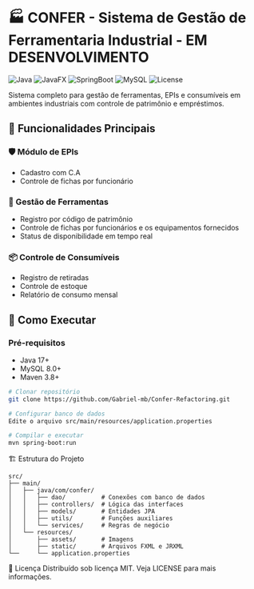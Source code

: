 # 🏭 CONFER - Sistema de Gestão de Ferramentaria Industrial - EM DESENVOLVIMENTO

![Java](https://img.shields.io/badge/Java-17+-blue?logo=java)
![JavaFX](https://img.shields.io/badge/JavaFX-19+-orange?logo=openjdk)
![SpringBoot](https://img.shields.io/badge/Spring_Boot-3.1.6-brightgreen?logo=spring)
![MySQL](https://img.shields.io/badge/MySQL-8.0+-blueviolet?logo=mysql)
![License](https://img.shields.io/badge/license-MIT-green)

Sistema completo para gestão de ferramentas, EPIs e consumíveis em ambientes industriais com controle de patrimônio e empréstimos.

## 📌 Funcionalidades Principais

### 🛡️ Módulo de EPIs
- Cadastro com C.A
- Controle de fichas por funcionário

### 🔧 Gestão de Ferramentas
- Registro por código de patrimônio
- Controle de fichas por funcionários e os equipamentos fornecidos
- Status de disponibilidade em tempo real

### 📦 Controle de Consumíveis
- Registro de retiradas
- Controle de estoque
- Relatório de consumo mensal

## 🚀 Como Executar

### Pré-requisitos
- Java 17+
- MySQL 8.0+
- Maven 3.8+

```bash
# Clonar repositório
git clone https://github.com/Gabriel-mb/Confer-Refactoring.git

# Configurar banco de dados
Edite o arquivo src/main/resources/application.properties

# Compilar e executar
mvn spring-boot:run

```

🏗 Estrutura do Projeto

```
src/
├── main/
│   ├── java/com/confer/
│   │   ├── dao/          # Conexões com banco de dados
│   │   ├── controllers/  # Lógica das interfaces
│   │   ├── models/       # Entidades JPA
│   │   ├── utils/        # Funções auxiliares 
│   │   └── services/     # Regras de negócio
│   └── resources/
│       ├── assets/       # Imagens
│       ├── static/       # Arquivos FXML e JRXML
└──     └── application.properties 
```

📄 Licença
Distribuído sob licença MIT. Veja LICENSE para mais informações.
